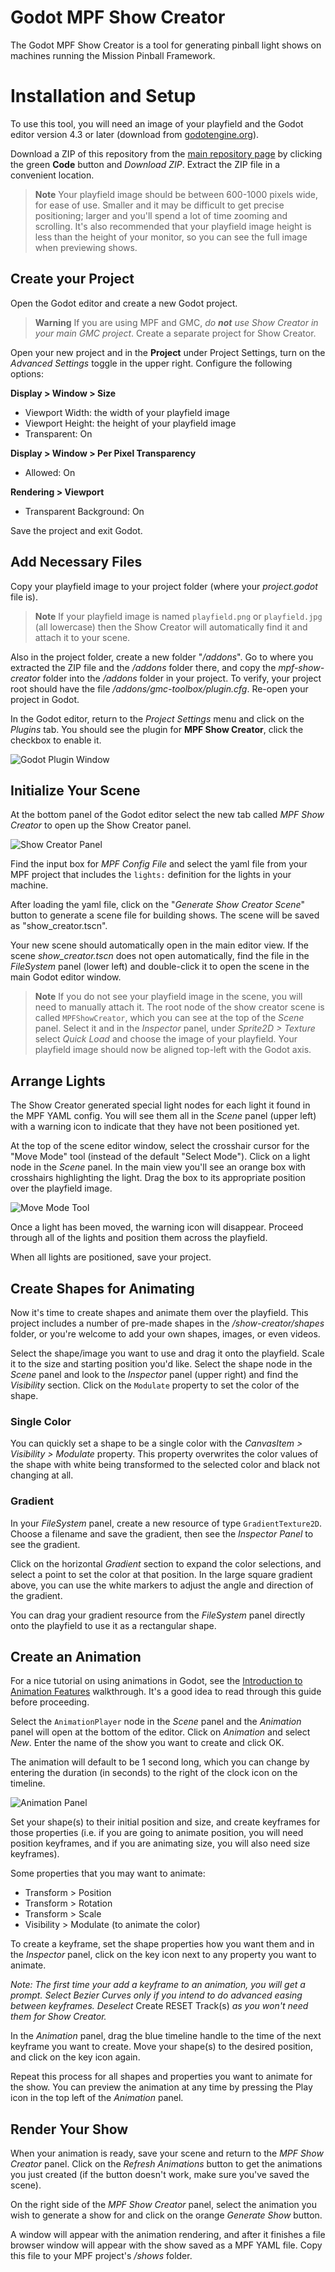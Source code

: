 # Godot MPF Show Creator

The Godot MPF Show Creator is a tool for generating pinball light shows on machines running the Mission Pinball Framework.

# Installation and Setup

To use this tool, you will need an image of your playfield and the Godot editor version 4.3 or later (download from [godotengine.org](https://godotengine.org)).

Download a ZIP of this repository from the [main repository page](https://github.com/missionpinball/mpf-gmc) by clicking the green **Code** button and *Download ZIP*. Extract the ZIP file in a convenient location.

> **Note**
Your playfield image should be between 600-1000 pixels wide, for ease of use. Smaller and it may be difficult to get precise positioning; larger and you'll spend a lot of time zooming and scrolling. It's also recommended that your playfield image height is less than the height of your monitor, so you can see the full image when previewing shows.


## Create your Project

Open the Godot editor and create a new Godot project.

> **Warning**
If you are using MPF and GMC, *do* ***not*** *use Show Creator in your main GMC project*. Create a separate project for Show Creator.

Open your new project and in the **Project** under Project Settings, turn on the *Advanced Settings* toggle in the upper right. Configure the following options:

**Display > Window > Size**
* Viewport Width: the width of your playfield image
* Viewport Height: the height of your playfield image
* Transparent: On

**Display > Window > Per Pixel Transparency**
* Allowed: On

**Rendering > Viewport**
* Transparent Background: On

Save the project and exit Godot.

## Add Necessary Files

Copy your playfield image to your project folder (where your *project.godot* file is).

> **Note** If your playfield image is named `playfield.png` or `playfield.jpg` (all lowercase) then the Show Creator will automatically find it and attach it to your scene.

Also in the project folder, create a new folder "*/addons*". Go to where you extracted the ZIP file and the */addons* folder there, and copy the *mpf-show-creator* folder into the */addons* folder in your project. To verify, your project root should have the file */addons/gmc-toolbox/plugin.cfg*. Re-open your project in Godot.

In the Godot editor, return to the *Project Settings* menu and click on the *Plugins* tab. You should see the plugin for **MPF Show Creator**, click the checkbox to enable it.

![Godot Plugin Window](docs/plugin-window.png)

## Initialize Your Scene

At the bottom panel of the Godot editor select the new tab called *MPF Show Creator* to open up the Show Creator panel.

![Show Creator Panel](docs/show-creator-panel.png)

Find the input box for *MPF Config File* and select the yaml file from your MPF project that includes the `lights:` definition for the lights in your machine.

After loading the yaml file, click on the "*Generate Show Creator Scene*" button to generate a scene file for building shows. The scene will be saved as "show_creator.tscn".

Your new scene should automatically open in the main editor view. If the scene *show_creator.tscn* does not open automatically, find the file in the *FileSystem* panel (lower left) and double-click it to open the scene in the main Godot editor window.

> **Note**
If you do not see your playfield image in the scene, you will need to manually attach it. The root node of the show creator scene is called `MPFShowCreator`, which you can see at the top of the *Scene* panel. Select it and in the *Inspector* panel, under *Sprite2D > Texture* select *Quick Load* and choose the image of your playfield. Your playfield image should now be aligned top-left with the Godot axis.

## Arrange Lights

The Show Creator generated special light nodes for each light it found in the MPF YAML config. You will see them all in the *Scene* panel (upper left) with a warning icon to indicate that they have not been positioned yet.

At the top of the scene editor window, select the crosshair cursor for the "Move Mode" tool (instead of the default "Select Mode"). Click on a light node in the *Scene* panel. In the main view you'll see an orange box with crosshairs highlighting the light. Drag the box to its appropriate position over the playfield image.

![Move Mode Tool](docs/move-icon.png)

Once a light has been moved, the warning icon will disappear. Proceed through all of the lights and position them across the playfield.

When all lights are positioned, save your project.

## Create Shapes for Animating

Now it's time to create shapes and animate them over the playfield. This project includes a number of pre-made shapes in the */show-creator/shapes* folder, or you're welcome to add your own shapes, images, or even videos.

Select the shape/image you want to use and drag it onto the playfield. Scale it to the size and starting position you'd like. Select the shape node in the *Scene* panel and look to the *Inspector* panel (upper right) and find the *Visibility* section. Click on the `Modulate` property to set the color of the shape.

### Single Color

You can quickly set a shape to be a single color with the *CanvasItem > Visibility > Modulate* property. This property overwrites the color values of the shape with white being transformed to the selected color and black not changing at all.

### Gradient

In your *FileSystem* panel, create a new resource of type `GradientTexture2D`. Choose a filename and save the gradient, then see the *Inspector Panel* to see the gradient.

Click on the horizontal *Gradient* section to expand the color selections, and select a point to set the color at that position. In the large square gradient above, you can use the white markers to adjust the angle and direction of the gradient.

You can drag your gradient resource from the *FileSystem* panel directly onto the playfield to use it as a rectangular shape.

## Create an Animation

For a nice tutorial on using animations in Godot, see the [Introduction to Animation Features](https://docs.godotengine.org/en/stable/tutorials/animation/introduction.html) walkthrough. It's a good idea to read through this guide before proceeding.

Select the `AnimationPlayer` node in the *Scene* panel and the *Animation* panel will open at the bottom of the editor. Click on *Animation* and select *New*. Enter the name of the show you want to create and click OK.

The animation will default to be 1 second long, which you can change by entering the duration (in seconds) to the right of the clock icon on the timeline.

![Animation Panel](docs/animation-panel.png)

Set your shape(s) to their initial position and size, and create keyframes for those properties (i.e. if you are going to animate position, you will need position keyframes, and if you are animating size, you will also need size keyframes).

Some properties that you may want to animate:

* Transform > Position
* Transform > Rotation
* Transform > Scale
* Visibility > Modulate (to animate the color)

To create a keyframe, set the shape properties how you want them and in the *Inspector* panel, click on the key icon next to any property you want to animate.

*Note: The first time your add a keyframe to an animation, you will get a prompt. Select Bezier Curves only if you intend to do advanced easing between keyframes. Deselect* Create RESET Track(s) *as you won't need them for Show Creator.*

In the *Animation* panel, drag the blue timeline handle to the time of the next keyframe you want to create. Move your shape(s) to the desired position, and click on the key icon again.

Repeat this process for all shapes and properties you want to animate for the show. You can preview the animation at any time by pressing the Play icon in the top left of the *Animation* panel.

## Render Your Show

When your animation is ready, save your scene and return to the *MPF Show Creator* panel. Click on the *Refresh Animations* button to get the animations you just created (if the button doesn't work, make sure you've saved the scene).

On the right side of the *MPF Show Creator* panel, select the animation you wish to generate a show for and click on the orange *Generate Show* button.

A window will appear with the animation rendering, and after it finishes a file browser window will appear with the show saved as a MPF YAML file. Copy this file to your MPF project's */shows* folder.
